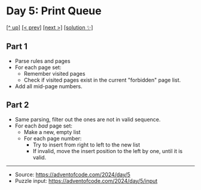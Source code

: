 # Day 5: Print Queue

[[^ up]](../../README.MD) [[< prev]](../day-04/README.MD) [[next >]](../day-06/README.MD) [[solution ✨]](./solve.py)

<!-- article begin -->

## Part 1

- Parse rules and pages
- For each page set:
  - Remember visited pages
  - Check if visited pages exist in the current "forbidden" page list.
- Add all mid-page numbers.

## Part 2

- Same parsing, filter out the ones are not in valid sequence.
- For each _bad_ page set:
  - Make a new, empty list
  - For each page number:
    - Try to insert from right to left to the new list
    - If invalid, move the insert position to the left by one, until it is valid.
    

<!-- article end -->

---

* Source: https://adventofcode.com/2024/day/5
* Puzzle input: https://adventofcode.com/2024/day/5/input
